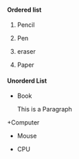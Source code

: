 #### Ordered list

1. Pencil

2. Pen

3. eraser

4. Paper

#### Unorderd List

+ Book
 
  This is a Paragraph
 
+Computer

+ Mouse

+ CPU

